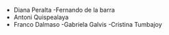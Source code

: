 - Diana Peralta
-Fernando de la barra
- Antoni Quispealaya
- Franco Dalmaso
-Gabriela Galvis
-Cristina Tumbajoy
